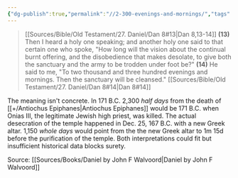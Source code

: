 ```yaml
---
{"dg-publish":true,"permalink":"//2-300-evenings-and-mornings/","tags":["🌱"],"noteIcon":1}
---
```


> [[Sources/Bible/Old Testament/27. Daniel/Dan 8#13\|Dan 8,13-14]] 
> **(13)** Then I heard a holy one speaking; and another holy one said to that certain one who spoke, "How long will the vision about the continual burnt offering, and the disobedience that makes desolate, to give both the sanctuary and the army to be trodden under foot be?" 
> **(14)** He said to me, "To two thousand and three hundred evenings and mornings. Then the sanctuary will be cleansed." 
> [[Sources/Bible/Old Testament/27. Daniel/Dan 8#14\|Dan 8#14]]

The meaning isn't concrete. In 171 B.C. 2,300 *half days* from the death of [[+/Antiochus Epiphanes\|Antiochus Epiphanes]] would be 171 B.C. when Onias III, the legitimate Jewish high priest, was killed. The actual desecration of the temple happened in Dec. 25, 167 B.C. with a new Greek altar. 1,150 *whole days* would point from the the new Greek altar to 1m 15d before the purification of the temple. Both interpretations could fit but insufficient historical data blocks surety.

Source: [[Sources/Books/Daniel by John F Walvoord\|Daniel by John F Walvoord]]